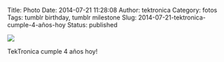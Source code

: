 Title: Photo
Date: 2014-07-21 11:28:08
Author: tektronica
Category: fotos
Tags: tumblr birthday, tumblr milestone
Slug: 2014-07-21-tektronica-cumple-4-años-hoy
Status: published

![](http://67.media.tumblr.com/779eab2449445d46558b754b8713bb53/birthday4_1280.jpg)

TekTronica cumple 4 años hoy!
